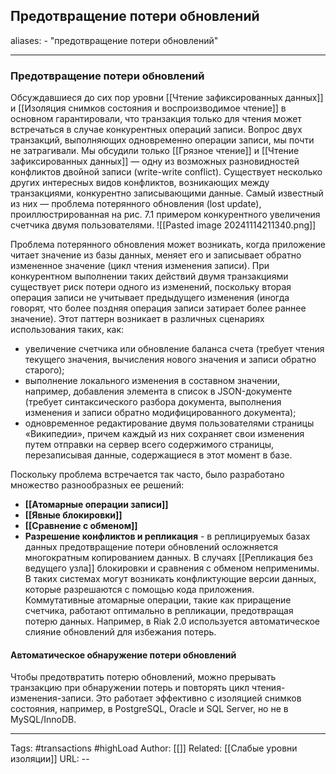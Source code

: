 ## Предотвращение потери обновлений
aliases: 
	- "предотвращение потери обновлений"

---

### Предотвращение потери обновлений

Обсуждавшиеся до сих пор уровни [[Чтение зафиксированных данных]]  и [[Изоляция снимков состояния и воспроизводимое чтение]] в основном гарантировали, что транзакция только для чтения может встречаться в случае конкурентных операций записи. Вопрос двух транзакций, выполняющих одновременно операции записи, мы почти не затрагивали. Мы обсудили только  [[Грязное чтение]] и  [[Чтение зафиксированных данных]] — одну из возможных разновидностей конфликтов двойной записи (write-write conflict). Существует несколько других интересных видов конфликтов, возникающих между транзакциями, конкурентно записывающими данные. Самый известный из них — проблема потерянного обновления (lost update), проиллюстрированная на рис. 7.1 примером конкурентного увеличения счетчика двумя пользователями.
![[Pasted image 20241114211340.png]]

Проблема потерянного обновления может возникать, когда приложение читает значение из базы данных, меняет его и записывает обратно измененное значение (цикл чтения изменения записи). При конкурентном выполнении таких действий двумя транзакциями существует риск потери одного из изменений, поскольку вторая операция записи не учитывает предыдущего изменения (иногда говорят, что более поздняя операция записи затирает более раннее значение). Этот паттерн возникает в различных сценариях использования таких, как:
- увеличение счетчика или обновление баланса счета (требует чтения текущего значения, вычисления нового значения и записи обратно старого);
- выполнение локального изменения в составном значении, например, добавления элемента в список в JSON-документе (требует синтаксического разбора документа, выполнения изменения и записи обратно модифицированного документа);
- одновременное редактирование двумя пользователями страницы «Википедии», причем каждый из них сохраняет свои изменения путем отправки на сервер всего содержимого страницы, перезаписывая данные, содержащиеся в этот момент в базе.

Поскольку проблема встречается так часто, было разработано множество разнообразных ее решений:
- **[[Атомарные операции записи]]**
- **[[Явные блокировки]]**
- **[[Сравнение с обменом]]**
- **Разрешение конфликтов и репликация** - в реплицируемых базах данных предотвращение потери обновлений осложняется многократным копированием данных. В случаях [[Репликация без ведущего узла]] блокировки и сравнения с обменом неприменимы. В таких системах могут возникать конфликтующие версии данных, которые разрешаются с помощью кода приложения. Коммутативные атомарные операции, такие как приращение счетчика, работают оптимально в репликации, предотвращая потерю данных. Например, в Riak 2.0 используется автоматическое слияние обновлений для избежания потерь.

#### Автоматическое обнаружение потери обновлений

Чтобы предотвратить потерю обновлений, можно прерывать транзакцию при обнаружении потерь и повторять цикл чтения-изменения-записи. Это работает эффективно с изоляцией снимков состояния, например, в PostgreSQL, Oracle и SQL Server, но не в MySQL/InnoDB.

---
Tags: #transactions #highLoad
Author: [[]]
Related: [[Слабые уровни изоляции]]
URL: -- 